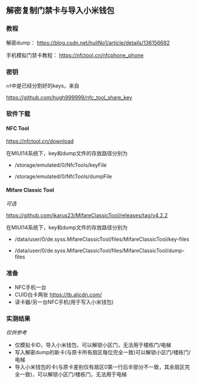 ## 解密复制门禁卡与导入小米钱包

### 教程

解密dump：
https://blog.csdn.net/huliNo1/article/details/136156692

手机模拟门禁卡教程：
https://nfctool.cn/nfcphone_phone

### 密钥

`nf`中是已经分割好的keys，来自

https://github.com/hugh999999/nfc_tool_share_key

### 软件下载

#### NFC Tool

https://nfctool.cn/download

在MIUI14系统下，key和dump文件的存放路径分别为

- /storage/emulated/0/NfcTools/keyFile

- /storage/emulated/0/NfcTools/dumpFile

#### Mifare Classic Tool

*可选*

https://github.com/ikarus23/MifareClassicTool/releases/tag/v4.2.2

在MIUI14系统下，key和dump文件的存放路径分别为

- /data/user/0/de.syss.MifareClassicTool/files/MifareClassicTool/key-files

- /data/user/0/de.syss.MifareClassicTool/files/MifareClassicTool/dump-files

### 准备

- NFC手机一台
- CUID白卡两张
  https://tb.alicdn.com/
- 读卡器/另一台NFC手机(用于写入小米钱包)

### 实测结果

*仅供参考*

- 仅模拟卡ID，导入小米钱包，可以解锁小区门，无法用于楼栋门/电梯
- 写入解密dump的新卡(与原卡所有扇区每位完全一致)可以解锁小区门/楼栋门/电梯
- 导入小米钱包的卡(与原卡差别仅有扇区0第一行后半部分不一致，其余扇区完全一致)，可以解锁小区门/楼栋门，无法用于电梯
